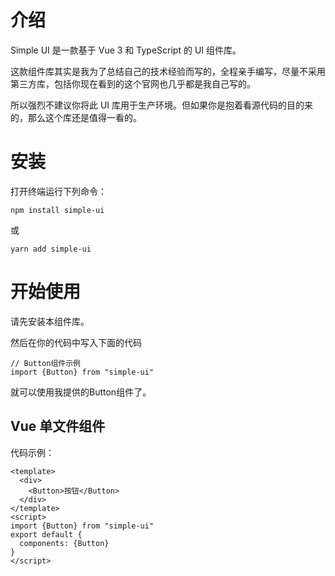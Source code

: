 # 介绍

Simple UI 是一款基于 Vue 3 和 TypeScript 的 UI 组件库。

这款组件库其实是我为了总结自己的技术经验而写的，全程亲手编写，尽量不采用第三方库，包括你现在看到的这个官网也几乎都是我自己写的。

所以强烈不建议你将此 UI 库用于生产环境。但如果你是抱着看源代码的目的来的，那么这个库还是值得一看的。

# 安装

打开终端运行下列命令：

```
npm install simple-ui
```

或

```
yarn add simple-ui
```
# 开始使用
请先安装本组件库。

然后在你的代码中写入下面的代码

```
// Button组件示例
import {Button} from "simple-ui"
```

就可以使用我提供的Button组件了。

## Vue 单文件组件

代码示例：

```
<template>
  <div>
    <Button>按钮</Button>
  </div>
</template>
<script>
import {Button} from "simple-ui"
export default {
  components: {Button}
}
</script>
```